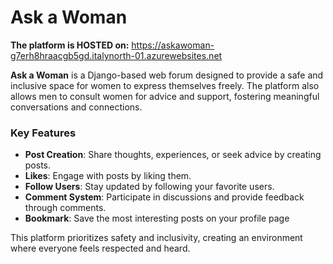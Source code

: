 # Ask a Woman  
**The platform is HOSTED on:** https://askawoman-g7erh8hraacgb5gd.italynorth-01.azurewebsites.net

**Ask a Woman** is a Django-based web forum designed to provide a safe and inclusive space for women to express themselves freely. The platform also allows men to consult women for advice and support, fostering meaningful conversations and connections.  

### Key Features  
- **Post Creation**: Share thoughts, experiences, or seek advice by creating posts.  
- **Likes**: Engage with posts by liking them.  
- **Follow Users**: Stay updated by following your favorite users.  
- **Comment System**: Participate in discussions and provide feedback through comments.
- **Bookmark**: Save the most interesting posts on your profile page
  
 
 
This platform prioritizes safety and inclusivity, creating an environment where everyone feels respected and heard. 
 
